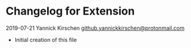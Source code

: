# Changelog for Extension

2019-07-21  Yannick Kirschen  <github.yannickkirschen@protonmail.com>

* Initial creation of this file
